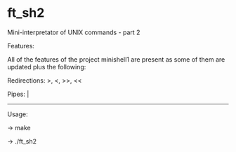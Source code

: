 # ft_sh2

Mini-interpretator of UNIX commands - part 2

Features:

All of the features of the project minishell1 are present as some of them are updated plus the following:

Redirections: >, <, >>, <<

Pipes: |

----------

Usage:

-> make

-> ./ft_sh2

